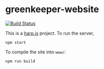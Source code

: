 # greenkeeper-website
[![Build Status](https://travis-ci.com/greenkeeperio/greenkeeper-website.svg?token=eXbhDbHCycbq8ZfsMAgq&branch=master)](https://travis-ci.com/greenkeeperio/greenkeeper-website)

This is a [harp.js](http://harpjs.com/) project. To run the server,

```
npm start
```

To compile the site into `www/`:

```
npm run build
```
